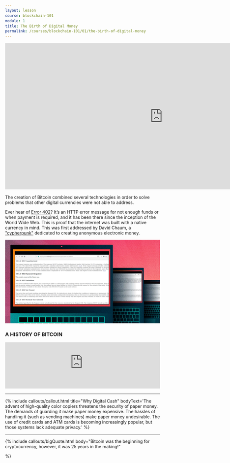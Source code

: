 ```yaml
---
layout: lesson
course: blockchain-101
module: 1
title: The Birth of Digital Money
permalink: /courses/blockchain-101/01/the-birth-of-digital-money
---
```


<iframe src="https://www.youtube.com/embed/tpRFRQOtR_Y?rel=0" width="1024" height="475" frameborder="0" allowfullscreen="allowfullscreen"></iframe>

<span class="openingParagraph">The creation of Bitcoin combined several technologies in order to solve problems that other digital currencies were not able to address.</span>

Ever hear of <a href="https://en.wikipedia.org/wiki/List_of_HTTP_status_codes#4xx_Client_errors" target="_blank" rel="noopener noreferrer">Error 402</a>? It’s an HTTP error message for not enough funds or when payment is required, and it has been there since the inception of the World Wide Web. This is proof that the internet was built with a native currency in mind. This was first addressed by David Chaum, a <a href="https://en.wikipedia.org/wiki/Cypherpunk" target="_blank" rel="noopener noreferrer">"cypherpunk"</a> dedicated to creating anonymous electronic money.

<img src="/assets/img/courses/blockchain-101/error502.jpg" />


<h3>A HISTORY OF BITCOIN</h3>
<iframe id="historyIFrame" scrolling="no" frameBorder="0" src="https://history.weteachblockchain.org/" width="100%" min-height="calc(100% - 5em)"></iframe>
<hr />

{% include callouts/callout.html
    title="Why Digital Cash"
    bodyText='The advent of high-quality color copiers threatens the security of paper money. The demands of guarding it make paper money expensive. The hassles of handling it (such as vending machines) make paper money undesirable. The use of credit cards and ATM cards is becoming increasingly popular, but those systems lack adequate privacy.'
%}

<hr />

{% include callouts/bigQuote.html
  body="Bitcoin was the beginning for cryptocurrency, however, it was 25 years in the making!"

%}
